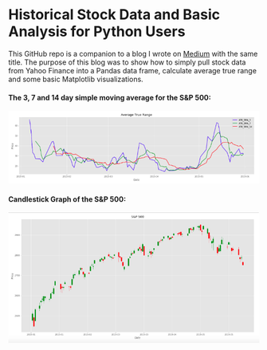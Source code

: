 # Historical Stock Data and Basic Analysis for Python Users
This GitHub repo is a companion to a blog I wrote on [Medium](https://medium.com/@cjriggio3/historical-stock-data-and-basic-analysis-for-python-users-f1beb4e9170b) with the same title. The purpose of this blog was to show how to simply pull stock data from Yahoo Finance into a Pandas data frame, calculate average true range and some basic Matplotlib visualizations. 

#### The 3, 7 and 14 day simple moving average for the S&P 500: 
![ATR](images/average_true_range.png)

#### Candlestick Graph of the S&P 500:
![Candlestick](images/candlestick_graph.png)
